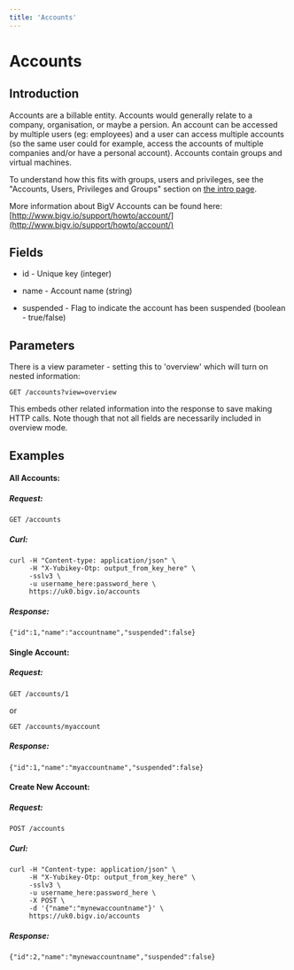 ```yaml
---
title: 'Accounts'
---
```


# Accounts

## Introduction 

Accounts are a billable entity. Accounts would generally relate to a company, organisation, or maybe a persion. An account can be accessed by multiple users (eg: employees) and a user can access multiple accounts (so the same user could for example, access the accounts of multiple companies and/or have a personal account). Accounts contain groups and virtual machines.

To understand how this fits with groups, users and privileges, see the "Accounts, Users, Privileges and Groups" section on [the intro page](/notes/intro).

More information about BigV Accounts can be found here: [http://www.bigv.io/support/howto/account/](http://www.bigv.io/support/howto/account/)


## Fields

* id - Unique key (integer)

* name - Account name (string)

* suspended - Flag to indicate the account has been suspended (boolean - true/false)


## Parameters

There is a view parameter - setting this to 'overview' which will turn on nested information:

    GET /accounts?view=overview

This embeds other related information into the response to save making HTTP calls. Note though that not all fields are necessarily included in overview mode.


## Examples


#### All Accounts:

##### Request:

    GET /accounts

##### Curl:

    curl -H "Content-type: application/json" \
         -H "X-Yubikey-Otp: output_from_key_here" \
         -sslv3 \
         -u username_here:password_here \
         https://uk0.bigv.io/accounts

##### Response:

    {"id":1,"name":"accountname","suspended":false}


#### Single Account:

##### Request:

    GET /accounts/1

or

    GET /accounts/myaccount

##### Response:

    {"id":1,"name":"myaccountname","suspended":false}

#### Create New Account:

##### Request:

    POST /accounts

##### Curl:

    curl -H "Content-type: application/json" \
         -H "X-Yubikey-Otp: output_from_key_here" \
         -sslv3 \
         -u username_here:password_here \
         -X POST \
         -d '{"name":"mynewaccountname"}' \
         https://uk0.bigv.io/accounts

##### Response:

    {"id":2,"name":"mynewaccountname","suspended":false}


